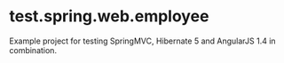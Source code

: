 # test.spring.web.employee

Example project for testing SpringMVC, Hibernate 5 and AngularJS 1.4 in combination.